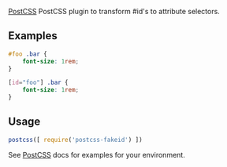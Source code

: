<!-- # PostCSS FakeId [![Build Status][ci-img]][ci] -->

[PostCSS] PostCSS plugin to transform #id's to attribute selectors.

[PostCSS]: https://github.com/postcss/postcss
<!-- [ci-img]: https://travis-ci.org/pathsofdesign/postcss-fakdeid.svg
[ci]: https://travis-ci.org/pathsofdesign/postcss-fakeid -->

## Examples

```css
#foo .bar {
    font-size: 1rem;
}
```

```css
[id="foo"] .bar {
    font-size: 1rem;
}
```

## Usage

```js
postcss([ require('postcss-fakeid') ])
```

See [PostCSS] docs for examples for your environment.